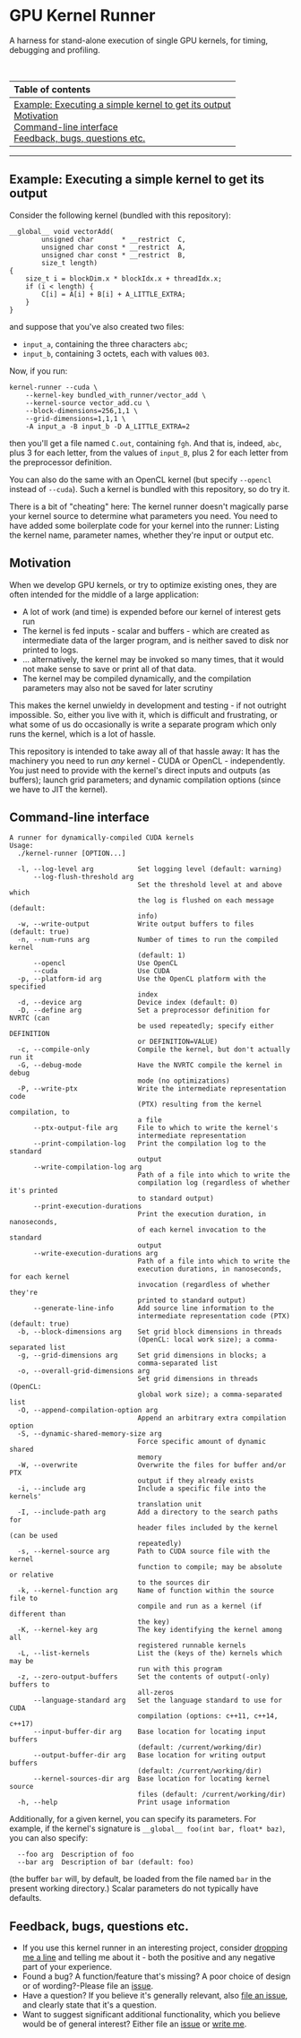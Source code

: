 # GPU Kernel Runner

A harness for stand-alone execution of single GPU kernels, for timing, debugging and profiling.

<br>

| Table of contents|
|:----------------|
| [Example: Executing a simple kernel to get its output](#example) <br> [Motivation](#motivation)<br>[Command-line interface](#cmdline) <br> [Feedback, bugs, questions etc.](#feedback)|

----

## <a name="example">Example: Executing a simple kernel to get its output</a>

Consider the following kernel (bundled with this repository):

```
__global__ void vectorAdd(
        unsigned char       * __restrict  C,
        unsigned char const * __restrict  A,
        unsigned char const * __restrict  B,
        size_t length)
{
    size_t i = blockDim.x * blockIdx.x + threadIdx.x;
    if (i < length) {
        C[i] = A[i] + B[i] + A_LITTLE_EXTRA;
    }
}
```
and suppose that you've also created two files: 

* `input_a`, containing the three characters `abc`;
* `input_b`, containing 3 octets, each with values `003`.

Now, if you run:
```
kernel-runner --cuda \
    --kernel-key bundled_with_runner/vector_add \
    --kernel-source vector_add.cu \
    --block-dimensions=256,1,1 \
    --grid-dimensions=1,1,1 \
    -A input_a -B input_b -D A_LITTLE_EXTRA=2
```
then you'll get a file named `C.out`, containing `fgh`. And that is, indeed, `abc`, plus 3 for each letter, from the values of `input_B`, plus 2 for each letter from the preprocessor definition. 

You can also do the same with an OpenCL kernel (but specify `--opencl` instead of `--cuda`). Such a kernel is bundled with this repository, so do try it.

There is a bit of "cheating" here: The kernel runner doesn't magically parse your kernel source to determine what parameters you need. You need to have added some boilerplate code for your kernel into the runner:  Listing the kernel name, parameter names, whether they're input or output etc.


## <a name="motivation">Motivation</a>

When we develop GPU kernels, or try to optimize existing ones, they are often intended for the middle of a large application:

* A lot of work (and time) is expended before our kernel of interest gets run
* The kernel is fed inputs - scalar and buffers - which are created as intermediate data of the larger program, and is neither saved to disk nor printed to logs.
* ... alternatively, the kernel may be invoked so many times, that it would not make sense to save or print all of that data.
* The kernel may be compiled dynamically, and the compilation parameters may also not be saved for later scrutiny

This makes the kernel unwieldy in development and testing - if not outright impossible. So, either you live with it, which is difficult and frustrating, or what some of us do occasionally is write a separate program which only runs the kernel, which is a lot of hassle.

This repository is intended to take away all of that hassle away: It has the machinery you need to run _any_ kernel - CUDA or OpenCL - independently. You just need to provide with the kernel's direct inputs and outputs (as buffers); launch grid parameters; and dynamic compilation options (since we have to JIT the kernel).


## <a name="cmdline">Command-line interface</a>

```
A runner for dynamically-compiled CUDA kernels
Usage:
  ./kernel-runner [OPTION...]

  -l, --log-level arg           Set logging level (default: warning)
      --log-flush-threshold arg
                                Set the threshold level at and above which
                                the log is flushed on each message (default:
                                info)
  -w, --write-output            Write output buffers to files (default: true)
  -n, --num-runs arg            Number of times to run the compiled kernel
                                (default: 1)
      --opencl                  Use OpenCL
      --cuda                    Use CUDA
  -p, --platform-id arg         Use the OpenCL platform with the specified
                                index
  -d, --device arg              Device index (default: 0)
  -D, --define arg              Set a preprocessor definition for NVRTC (can
                                be used repeatedly; specify either DEFINITION
                                or DEFINITION=VALUE)
  -c, --compile-only            Compile the kernel, but don't actually run it
  -G, --debug-mode              Have the NVRTC compile the kernel in debug
                                mode (no optimizations)
  -P, --write-ptx               Write the intermediate representation code
                                (PTX) resulting from the kernel compilation, to
                                a file
      --ptx-output-file arg     File to which to write the kernel's
                                intermediate representation
      --print-compilation-log   Print the compilation log to the standard
                                output
      --write-compilation-log arg
                                Path of a file into which to write the
                                compilation log (regardless of whether it's printed
                                to standard output)
      --print-execution-durations
                                Print the execution duration, in nanoseconds,
                                of each kernel invocation to the standard
                                output
      --write-execution-durations arg
                                Path of a file into which to write the
                                execution durations, in nanoseconds, for each kernel
                                invocation (regardless of whether they're
                                printed to standard output)
      --generate-line-info      Add source line information to the
                                intermediate representation code (PTX) (default: true)
  -b, --block-dimensions arg    Set grid block dimensions in threads
                                (OpenCL: local work size); a comma-separated list
  -g, --grid-dimensions arg     Set grid dimensions in blocks; a
                                comma-separated list
  -o, --overall-grid-dimensions arg
                                Set grid dimensions in threads (OpenCL:
                                global work size); a comma-separated list
  -O, --append-compilation-option arg
                                Append an arbitrary extra compilation option
  -S, --dynamic-shared-memory-size arg
                                Force specific amount of dynamic shared
                                memory
  -W, --overwrite               Overwrite the files for buffer and/or PTX
                                output if they already exists
  -i, --include arg             Include a specific file into the kernels'
                                translation unit
  -I, --include-path arg        Add a directory to the search paths for
                                header files included by the kernel (can be used
                                repeatedly)
  -s, --kernel-source arg       Path to CUDA source file with the kernel
                                function to compile; may be absolute or relative
                                to the sources dir
  -k, --kernel-function arg     Name of function within the source file to
                                compile and run as a kernel (if different than
                                the key)
  -K, --kernel-key arg          The key identifying the kernel among all
                                registered runnable kernels
  -L, --list-kernels            List the (keys of the) kernels which may be
                                run with this program
  -z, --zero-output-buffers     Set the contents of output(-only) buffers to
                                all-zeros
      --language-standard arg   Set the language standard to use for CUDA
                                compilation (options: c++11, c++14, c++17)
      --input-buffer-dir arg    Base location for locating input buffers
                                (default: /current/working/dir)
      --output-buffer-dir arg   Base location for writing output buffers
                                (default: /current/working/dir)
      --kernel-sources-dir arg  Base location for locating kernel source
                                files (default: /current/working/dir)
  -h, --help                    Print usage information
```
Additionally, for a given kernel, you can specify its parameters. For example, if the kernel's signature is `__global__ foo(int bar, float* baz)`, you can also specify:
```
  --foo arg  Description of foo
  --bar arg  Description of bar (default: foo)
```
(the buffer `bar` will, by default, be loaded from the file named `bar` in the present working directory.) Scalar parameters do not typically have defaults.


## <a name="feedback"> Feedback, bugs, questions etc.

* If you use this kernel runner in an interesting project, consider [dropping me a line](mailto:eyalroz1@gmx.com) and telling me about it - both the positive and any negative part of your experience.
* Found a bug? A function/feature that's missing? A poor choice of design or of wording?-Please file an [issue](https://github.com/eyalroz/gpu-kernel-runner/issues/).
* Have a question? If you believe it's generally relevant, also [file an issue](https://github.com/eyalroz/gpu-kernel-runner/issues/), and clearly state that it's a question.
* Want to suggest significant additional functionality, which you believe would be of general interest? Either file an [issue](https://github.com/eyalroz/gpu-kernel-runner/issues/) or [write me](mailto:eyalroz1@gmx.com).

